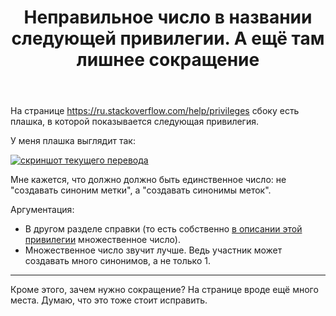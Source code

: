 ﻿---
title: "Неправильное число в названии следующей привилегии. А ещё там лишнее сокращение"
se.owner.user_id: 532877
se.owner.display_name: "Зонтик"
se.owner.link: "https://ru.meta.stackoverflow.com/users/532877/%d0%97%d0%be%d0%bd%d1%82%d0%b8%d0%ba"
se.link: "https://ru.meta.stackoverflow.com/questions/13027/%d0%9d%d0%b5%d0%bf%d1%80%d0%b0%d0%b2%d0%b8%d0%bb%d1%8c%d0%bd%d0%be%d0%b5-%d1%87%d0%b8%d1%81%d0%bb%d0%be-%d0%b2-%d0%bd%d0%b0%d0%b7%d0%b2%d0%b0%d0%bd%d0%b8%d0%b8-%d1%81%d0%bb%d0%b5%d0%b4%d1%83%d1%8e%d1%89%d0%b5%d0%b9-%d0%bf%d1%80%d0%b8%d0%b2%d0%b8%d0%bb%d0%b5%d0%b3%d0%b8%d0%b8-%d0%90-%d0%b5%d1%89%d1%91-%d1%82%d0%b0%d0%bc-%d0%bb%d0%b8%d1%88%d0%bd%d0%b5%d0%b5-%d1%81%d0%be%d0%ba%d1%80%d0%b0%d1%89%d0%b5%d0%bd%d0%b8%d0%b5"
se.question_id: 13027
se.post_type: question
---
<p>На странице <a href="https://ru.stackoverflow.com/help/privileges">https://ru.stackoverflow.com/help/privileges</a> сбоку есть плашка, в которой показывается следующая привилегия.</p>
<p>У меня плашка выглядит так:</p>
<p><a href="https://i.stack.imgur.com/ka980.png" rel="nofollow noreferrer"><img src="https://i.stack.imgur.com/ka980.png" alt="скриншот текущего перевода" /></a></p>
<p>Мне кажется, что должно должно быть единственное число: не &quot;создавать синоним метки&quot;, а &quot;создавать синонимы меток&quot;.</p>
<p>Аргументация:</p>
<ul>
<li>В другом разделе справки (то есть собственно <a href="https://ru.stackoverflow.com/help/privileges/suggest-tag-synonyms">в описании этой привилегии</a> множественное число).</li>
<li>Множественное число звучит лучше. Ведь участник может создавать много синонимов, а не только 1.</li>
</ul>
<hr />
<p>Кроме этого, зачем нужно сокращение? На странице вроде ещё много места. Думаю, что это тоже стоит исправить.</p>
